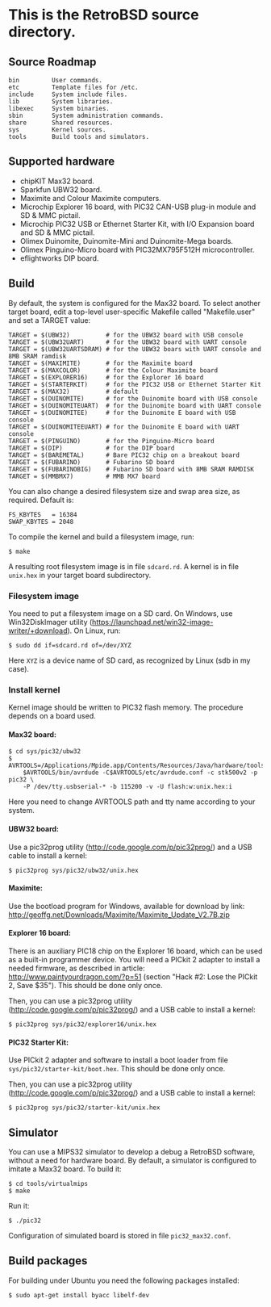 # This is the RetroBSD source directory.

## Source Roadmap

    bin         User commands.
    etc         Template files for /etc.
    include     System include files.
    lib         System libraries.
    libexec     System binaries.
    sbin        System administration commands.
    share       Shared resources.
    sys         Kernel sources.
    tools       Build tools and simulators.


## Supported hardware

 * chipKIT Max32 board.
 * Sparkfun UBW32 board.
 * Maximite and Colour Maximite computers.
 * Microchip Explorer 16 board, with PIC32 CAN-USB plug-in module and SD & MMC pictail.
 * Microchip PIC32 USB or Ethernet Starter Kit, with I/O Expansion board and SD & MMC pictail.
 * Olimex Duinomite, Duinomite-Mini and Duinomite-Mega boards.
 * Olimex Pinguino-Micro board with PIC32MX795F512H microcontroller.
 * eflightworks DIP board.


## Build

By default, the system is configured for the Max32 board.
To select another target board, edit a top-level user-specific Makefile called "Makefile.user"
and set a TARGET value:

    TARGET = $(UBW32)          # for the UBW32 board with USB console
    TARGET = $(UBW32UART)      # for the UBW32 board with UART console
    TARGET = $(UBW32UARTSDRAM) # for the UBW32 boars with UART console and 8MB SRAM ramdisk
    TARGET = $(MAXIMITE)       # for the Maximite board
    TARGET = $(MAXCOLOR)       # for the Colour Maximite board
    TARGET = $(EXPLORER16)     # for the Explorer 16 board
    TARGET = $(STARTERKIT)     # for the PIC32 USB or Ethernet Starter Kit
    TARGET = $(MAX32)          # default
    TARGET = $(DUINOMITE)      # for the Duinomite board with USB console
    TARGET = $(DUINOMITEUART)  # for the Duinomite board with UART console
    TARGET = $(DUINOMITEE)     # for the Duinomite E board with USB console
    TARGET = $(DUINOMITEEUART) # for the Duinomite E board with UART console
    TARGET = $(PINGUINO)       # for the Pinguino-Micro board
    TARGET = $(DIP)            # for the DIP board
    TARGET = $(BAREMETAL)      # Bare PIC32 chip on a breakout board
    TARGET = $(FUBARINO)       # Fubarino SD board
    TARGET = $(FUBARINOBIG)    # Fubarino SD board with 8MB SRAM RAMDISK
    TARGET = $(MMBMX7)         # MMB MX7 board


You can also change a desired filesystem size and swap area size,
as required.  Default is:

    FS_KBYTES   = 16384
    SWAP_KBYTES = 2048

To compile the kernel and build a filesystem image, run:

```shell
$ make
```

A resulting root filesystem image is in file `sdcard.rd`.
A kernel is in file `unix.hex` in your target board subdirectory.


### Filesystem image

You need to put a filesystem image on a SD card.  On Windows, use
Win32DiskImager utility (https://launchpad.net/win32-image-writer/+download).
On Linux, run:

```shell
$ sudo dd if=sdcard.rd of=/dev/XYZ
```

Here `XYZ` is a device name of SD card, as recognized by Linux (sdb in my case).


### Install kernel

Kernel image should be written to PIC32 flash memory.  The procedure depends
on a board used.

#### Max32 board:
```shell
$ cd sys/pic32/ubw32
$ AVRTOOLS=/Applications/Mpide.app/Contents/Resources/Java/hardware/tools
    $AVRTOOLS/bin/avrdude -C$AVRTOOLS/etc/avrdude.conf -c stk500v2 -p pic32 \
    -P /dev/tty.usbserial-* -b 115200 -v -U flash:w:unix.hex:i
```

Here you need to change AVRTOOLS path and tty name according to your system.

#### UBW32 board:
Use a pic32prog utility (http://code.google.com/p/pic32prog/)
and a USB cable to install a kernel:

```shell
$ pic32prog sys/pic32/ubw32/unix.hex
```

#### Maximite:
Use the bootload program for Windows, available for download by link:
http://geoffg.net/Downloads/Maximite/Maximite_Update_V2.7B.zip

#### Explorer 16 board:
There is an auxiliary PIC18 chip on the Explorer 16 board, which can be
used as a built-in programmer device.  You will need a PICkit 2 adapter
to install a needed firmware, as described in article:
http://www.paintyourdragon.com/?p=51
(section "Hack #2: Lose the PICkit 2, Save $35").
This should be done only once.

Then, you can use a pic32prog utility (http://code.google.com/p/pic32prog/)
and a USB cable to install a kernel:

``` shell
$ pic32prog sys/pic32/explorer16/unix.hex
```

#### PIC32 Starter Kit:
Use PICkit 2 adapter and software to install a boot loader from
file `sys/pic32/starter-kit/boot.hex`.  This should be done only once.

Then, you can use a pic32prog utility (http://code.google.com/p/pic32prog/)
and a USB cable to install a kernel:

```shell
$ pic32prog sys/pic32/starter-kit/unix.hex
```


## Simulator

You can use a MIPS32 simulator to develop a debug a RetroBSD software,
without a need for hardware board.  By default, a simulator is configured
to imitate a Max32 board.  To build it:

```shell
$ cd tools/virtualmips
$ make
```

Run it:

```shell
$ ./pic32
```

Configuration of simulated board is stored in file `pic32_max32.conf`.

## Build packages


For building under Ubuntu you need the following packages installed:

```shell
$ sudo apt-get install byacc libelf-dev
```

